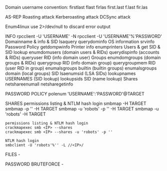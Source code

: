 Domain username convention:
	firstlast
	flast
	firlas
	first.last
	f.last
	fir.las

AS-REP Roasting attack
Kerberoasting attack
DCSync attack


Enum4linux <IP>
	use 2>/dev/null to discard error output


INFO
	rpcclient -U 'USERNAME' -N <IP>
	rpcclient -U 'USERNAME'%'PASSWORD' <IP>
		Domainname & info & SID
	        	lsaquery
	        	querydominfo
		OS information
 			srvinfo
		Password Policy
	        	getdompwinfo
		Printer info
	      		enumprinters
		Users & get SID & SID lookup
 		       	enumdomusers			(domain users & RIDs)
 		       	querydispinfo			    (accounts & RIDs)
 		       	queryuser RID			   (info domain user)
		Groups
 		       	enumdomgroups		       (domain groups & RIDs)
 		       	querygroup RID			  (info domain group)
 		       	querygroupmem RID	     (user RID in group)
 		       	enumalsgroups builtin	      (builtin groups)
 	      		enumalsgroups domain	   (local groups)
		SID
 	      		lsaenumsid			     (LSA SIDs)
 		       	lookupnames USERNAMES   (SID lookup)
 		       	lookupsids SID			    (name lookup)
		Shares
 		       	netshareenumall
 		       	netsharegetinfo

	
PASSWORD POLICY
	polenum 'USERNAME':'PASSWORD'@TARGET


SHARES
	permissions listing & NTLM hash login
	smbmap -H TARGET
	smbmap -p '' -H TARGET
	smbmap -u 'robots' -p '' -H TARGET
	smbmap -u 'robots' -H TARGET

	permissions listing & NTLM hash login
	crackmapexec smb <IP> --shares
	crackmapexec smb <IP> --shares -u 'robots' -p ''

	NTLM hash login
	smbclient -U 'robots'%'' -L //<IP>/

	
FILES
	-
	

PASSWORD BRUTEFORCE
	-